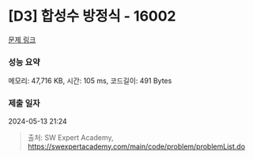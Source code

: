# [D3] 합성수 방정식 - 16002 

[문제 링크](https://swexpertacademy.com/main/code/problem/problemDetail.do?contestProbId=AYYAGCNKPgIDFARc) 

### 성능 요약

메모리: 47,716 KB, 시간: 105 ms, 코드길이: 491 Bytes

### 제출 일자

2024-05-13 21:24



> 출처: SW Expert Academy, https://swexpertacademy.com/main/code/problem/problemList.do